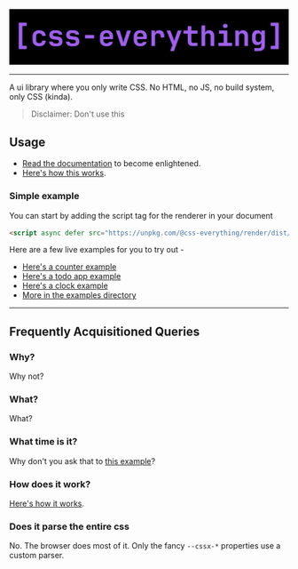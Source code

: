 <center>
  <img src="./media/banner.png" />
</center>

---

A ui library where you only write CSS. No HTML, no JS, no build system, only CSS (kinda).

> Disclaimer: Don't use this


## Usage

- [Read the documentation](https://github.com/phenax/css-everything/tree/main/docs/README.md) to become enlightened.
- [Here's how this works](https://github.com/phenax/css-everything/tree/main/docs/how-it-works.md).


### Simple example
You can start by adding the script tag for the renderer in your document

```html
<script async defer src="https://unpkg.com/@css-everything/render/dist/renderer/index.js"></script>
```

Here are a few live examples for you to try out -
- [Here's a counter example](https://codepen.io/phenax/pen/KKbdZep?editors=1100)
- [Here's a todo app example](https://codepen.io/phenax/pen/QWzWGaV?editors=1100)
- [Here's a clock example](https://codepen.io/phenax/pen/KKbKNeb?editors=1100)
- [More in the examples directory](https://github.com/phenax/css-everything/tree/main/examples)


---


## Frequently Acquisitioned Queries
### Why?
Why not?

### What?
What?

### What time is it?
Why don't you ask that to [this example](https://codepen.io/phenax/pen/KKbKNeb?editors=1100)?

### How does it work?
[Here's how it works](https://github.com/phenax/css-everything/tree/main/docs/how-it-works.md).

### Does it parse the entire css
No. The browser does most of it. Only the fancy `--cssx-*` properties use a custom parser.

